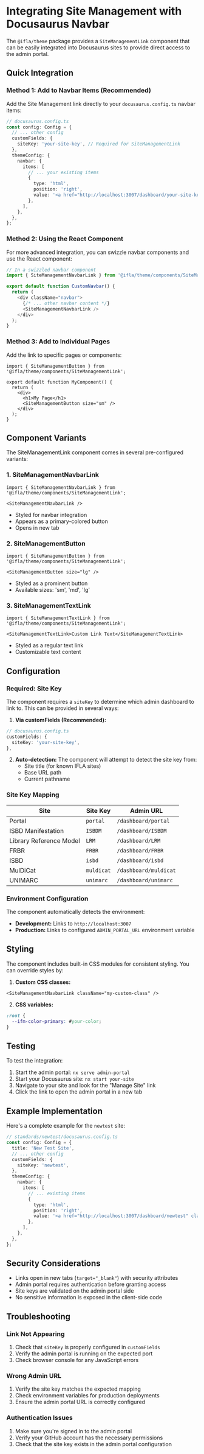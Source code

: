 # Integrating Site Management with Docusaurus Navbar

The `@ifla/theme` package provides a `SiteManagementLink` component that can be easily integrated into Docusaurus sites to provide direct access to the admin portal.

## Quick Integration

### Method 1: Add to Navbar Items (Recommended)

Add the Site Management link directly to your `docusaurus.config.ts` navbar items:

```typescript
// docusaurus.config.ts
const config: Config = {
  // ... other config
  customFields: {
    siteKey: 'your-site-key', // Required for SiteManagementLink
  },
  themeConfig: {
    navbar: {
      items: [
        // ... your existing items
        {
          type: 'html',
          position: 'right',
          value: '<a href="http://localhost:3007/dashboard/your-site-key" class="navbar__link" target="_blank" rel="noopener noreferrer" style="background: var(--ifm-color-primary); color: white; padding: 0.375rem 0.75rem; border-radius: 0.375rem; font-weight: 500; margin-left: 0.5rem;">Manage Site</a>',
        },
      ],
    },
  },
};
```

### Method 2: Using the React Component

For more advanced integration, you can swizzle navbar components and use the React component:

```typescript
// In a swizzled navbar component
import { SiteManagementNavbarLink } from '@ifla/theme/components/SiteManagementLink';

export default function CustomNavbar() {
  return (
    <div className="navbar">
      {/* ... other navbar content */}
      <SiteManagementNavbarLink />
    </div>
  );
}
```

### Method 3: Add to Individual Pages

Add the link to specific pages or components:

```tsx
import { SiteManagementButton } from '@ifla/theme/components/SiteManagementLink';

export default function MyComponent() {
  return (
    <div>
      <h1>My Page</h1>
      <SiteManagementButton size="sm" />
    </div>
  );
}
```

## Component Variants

The SiteManagementLink component comes in several pre-configured variants:

### 1. SiteManagementNavbarLink
```tsx
import { SiteManagementNavbarLink } from '@ifla/theme/components/SiteManagementLink';

<SiteManagementNavbarLink />
```
- Styled for navbar integration
- Appears as a primary-colored button
- Opens in new tab

### 2. SiteManagementButton  
```tsx
import { SiteManagementButton } from '@ifla/theme/components/SiteManagementLink';

<SiteManagementButton size="lg" />
```
- Styled as a prominent button
- Available sizes: 'sm', 'md', 'lg'

### 3. SiteManagementTextLink
```tsx
import { SiteManagementTextLink } from '@ifla/theme/components/SiteManagementLink';

<SiteManagementTextLink>Custom Link Text</SiteManagementTextLink>
```
- Styled as a regular text link
- Customizable text content

## Configuration

### Required: Site Key

The component requires a `siteKey` to determine which admin dashboard to link to. This can be provided in several ways:

1. **Via customFields (Recommended):**
```typescript
// docusaurus.config.ts
customFields: {
  siteKey: 'your-site-key',
},
```

2. **Auto-detection:** The component will attempt to detect the site key from:
   - Site title (for known IFLA sites)
   - Base URL path
   - Current pathname

### Site Key Mapping

| Site | Site Key | Admin URL |
|------|----------|-----------|
| Portal | `portal` | `/dashboard/portal` |
| ISBD Manifestation | `ISBDM` | `/dashboard/ISBDM` |
| Library Reference Model | `LRM` | `/dashboard/LRM` |
| FRBR | `FRBR` | `/dashboard/FRBR` |
| ISBD | `isbd` | `/dashboard/isbd` |
| MulDiCat | `muldicat` | `/dashboard/muldicat` |
| UNIMARC | `unimarc` | `/dashboard/unimarc` |

### Environment Configuration

The component automatically detects the environment:

- **Development:** Links to `http://localhost:3007`
- **Production:** Links to configured `ADMIN_PORTAL_URL` environment variable

## Styling

The component includes built-in CSS modules for consistent styling. You can override styles by:

1. **Custom CSS classes:**
```tsx
<SiteManagementNavbarLink className="my-custom-class" />
```

2. **CSS variables:**
```css
:root {
  --ifm-color-primary: #your-color;
}
```

## Testing

To test the integration:

1. Start the admin portal: `nx serve admin-portal`
2. Start your Docusaurus site: `nx start your-site`
3. Navigate to your site and look for the "Manage Site" link
4. Click the link to open the admin portal in a new tab

## Example Implementation

Here's a complete example for the `newtest` site:

```typescript
// standards/newtest/docusaurus.config.ts
const config: Config = {
  title: 'New Test Site',
  // ... other config
  customFields: {
    siteKey: 'newtest',
  },
  themeConfig: {
    navbar: {
      items: [
        // ... existing items
        {
          type: 'html',
          position: 'right',
          value: '<a href="http://localhost:3007/dashboard/newtest" class="navbar__link site-management-navbar-link" target="_blank" rel="noopener noreferrer">Manage Site</a>',
        },
      ],
    },
  },
};
```

## Security Considerations

- Links open in new tabs (`target="_blank"`) with security attributes
- Admin portal requires authentication before granting access
- Site keys are validated on the admin portal side
- No sensitive information is exposed in the client-side code

## Troubleshooting

### Link Not Appearing
1. Check that `siteKey` is properly configured in `customFields`
2. Verify the admin portal is running on the expected port
3. Check browser console for any JavaScript errors

### Wrong Admin URL
1. Verify the site key matches the expected mapping
2. Check environment variables for production deployments
3. Ensure the admin portal URL is correctly configured

### Authentication Issues
1. Make sure you're signed in to the admin portal
2. Verify your GitHub account has the necessary permissions
3. Check that the site key exists in the admin portal configuration